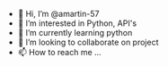- 👋 Hi, I’m @amartin-57
- 👀 I’m interested in Python, API's
- 🌱 I’m currently learning python
- 💞️ I’m looking to collaborate on project
- 📫 How to reach me ...

<!---
amartin-57/amartin-57 is a ✨ special ✨ repository because its `README.md` (this file) appears on your GitHub profile.
You can click the Preview link to take a look at your changes.
--->
